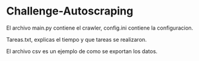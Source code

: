 # Challenge-Autoscraping
El archivo main.py contiene el crawler, config.ini contiene la configuracion. 

Tareas.txt, explicas el tiempo y que tareas se realizaron. 

El archivo csv es un ejemplo de como se exportan los datos.
